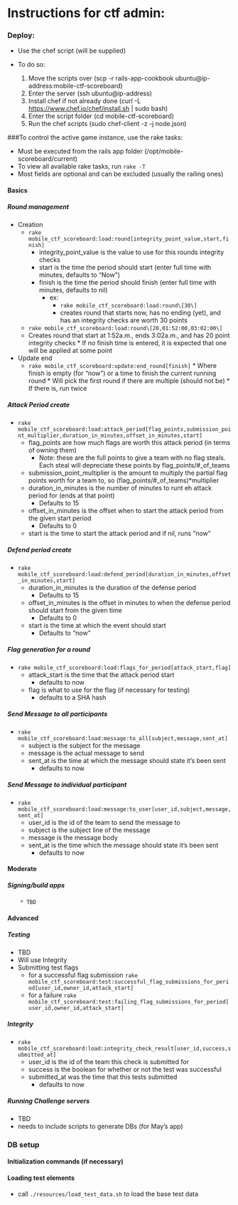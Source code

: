 # Instructions for ctf admin:
### Deploy:

* Use the chef script (will be supplied)
* To do so:

    1. Move the scripts over (scp -r rails-app-cookbook ubuntu@ip-address:mobile-ctf-scoreboard)
    2. Enter the server (ssh ubuntu@ip-address)
    3. Install chef if not already done (curl -L https://www.chef.io/chef/install.sh | sudo bash)
    4. Enter the script folder (cd mobile-ctf-scoreboard)
    5. Run the chef scripts (sudo chef-client -z -j node.json)

###To control the active game instance, use the rake tasks:

* Must be executed from the rails app folder (/opt/mobile-scoreboard/current)
* To view all available rake tasks, run `rake -T`
* Most fields are optional and can be excluded (usually the railing ones)
#### Basics
##### Round management
* Creation
  * `rake mobile_ctf_scoreboard:load:round[integrity_point_value,start,finish]`
    * integrity_point_value is the value to use for this rounds integrity checks
    * start is the time the period should start (enter full time with minutes, defaults to “Now")
    * finish is the time the period should finish (enter full time with minutes, defaults to nil)
      * ex: 
        * `rake mobile_ctf_scoreboard:load:round\[30\]`
        *  creates round that starts now, has no ending (yet), and has an integrity checks are worth 30 points
  * `rake mobile_ctf_scoreboard:load:round\[20,01:52:00,03:02:00\]`
  * Creates round that start at 1:52a.m., ends 3:02a.m., and has 20 point integrity checks
                * If no finish time is entered, it is expected that one will be applied at some point
* Update end
  * `rake mobile_ctf_scoreboard:update:end_round[finish]`
                * Where finish is empty (for “now”) or a time to finish the current running round
                * Will pick the first round if there are multiple (should not be)
                    * If there is, run twice
##### Attack Period create
* `rake mobile_ctf_scoreboard:load:attack_period[flag_points,submission_point_multiplier,duration_in_minutes,offset_in_minutes,start]`
    * flag_points are how much flags are worth this attack period (in terms of owning them)
        * Note: these are the full points to give a team with no flag steals. Each steal will depreciate these points by flag_points/#_of_teams
    * submission_point_multiplier is the amount to multiply the partial flag points worth for a team to, so (flag_points/#_of_teams)*multiplier
    * duration_in_minutes is the number of minutes to runt eh attack period for (ends at that point)
        * Defaults to 15
    * offset_in_minutes is the offset when to start the attack period from the given start period
        * Defaults to 0
    * start is the time to start the attack period and if nil, runs “now”
##### Defend period create
* `rake mobile_ctf_scoreboard:load:defend_period[duration_in_minutes,offset_in_minutes,start]`
    * duration_in_minutes is the duration of the defense period
        * Defaults to 15
    * offset_in_minutes is the offset in minutes to when the defense period should start from the given time
        * Defaults to 0
    * start is the time at which the event should start
        * Defaults to “now”
##### Flag generation for a round
* `rake mobile_ctf_scoreboard:load:flags_for_period[attack_start,flag]`
    * attack_start is the time that the attack period start
        * defaults to now
    * flag is what to use for the flag (if necessary for testing)
        * defaults to a SHA hash
##### Send Message to all participants
* `rake mobile_ctf_scoreboard:load:message:to_all[subject,message,sent_at]`
    * subject is the subject for the message
    * message is the actual message to send
    * sent_at is the time at which the message should state it’s been sent
        * defaults to now
##### Send Message to individual participant
* `rake mobile_ctf_scoreboard:load:message:to_user[user_id,subject,message,sent_at]`
    * user_id is the id of the team to send the message to
    * subject is the subject line of the message
    * message is the message body
    * sent_at is the time which the message should state it’s been sent
        * defaults to now
#### Moderate
##### Signing/build apps
        * TBD
#### Advanced
##### Testing
* TBD
* Will use Integrity 
* Submitting test flags
  * for a successful flag submission `rake mobile_ctf_scoreboard:test:successful_flag_submissions_for_period[user_id,owner_id,attack_start]`
  * for a failure `rake mobile_ctf_scoreboard:test:failing_flag_submissions_for_period[user_id,owner_id,attack_start]`
##### Integrity
* `rake mobile_ctf_scoreboard:load:integrity_check_result[user_id,success,submitted_at]`
  * user_id is the id of the team this check is submitted for
  * success is the boolean for whether or not the test was successful
  * submitted_at was the time that this tests submitted
    * defaults to now
##### Running Challenge servers
* TBD
* needs to include scripts to generate DBs (for May’s app)
### DB setup
#### Initialization commands (if necessary)
#### Loading test elements
* call `./resources/load_test_data.sh` to load the base test data
